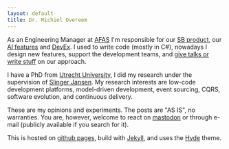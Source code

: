 ```yaml
---
layout: default
title: Dr. Michiel Overeem
---
```


As an Engineering Manager at <a href="https://www.afas.nl/">AFAS</a> I'm responsible for our <a href="https://kleinzakelijk.afas.nl/">SB product</a>, our <a href="https://klant.afas.nl/thema/ai">AI features</a> and <a href="https://www.afas.dev/">DevEx</a>.
I used to write code (mostly in C#), nowadays I design new features, support the development teams, and <a href="/pubspres">give talks or write stuff</a> on our approach.

I have a PhD from <a href="https://www.uu.nl/en/research/software-systems/organization-and-information/labs/software-ecosystems">Utrecht University</a>, I did my research under the supervision of <a href="https://slingerjansen.nl/">Slinger Jansen</a>.
My research interests are low-code development platforms, model-driven development, event sourcing, CQRS, software evolution, and continuous delivery.

These are my opinions and experiments. The posts are "AS IS", no warranties.
You are, however, welcome to react on <a href="https://hachyderm.io/@michielovereem">mastodon</a> or through e-mail (publicly available if you search for it).

This is hosted on <a href="https://pages.github.com/">github pages</a>,
build with <a href="https://github.com/mojombo/jekyll/">Jekyll</a>, and uses the <a href="https://github.com/poole/hyde">Hyde</a> theme.
